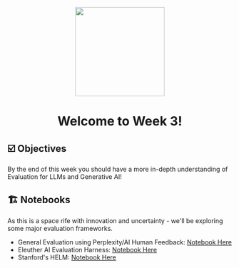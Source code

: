 <p align = "center" draggable=”false” ><img src="https://user-images.githubusercontent.com/37101144/161836199-fdb0219d-0361-4988-bf26-48b0fad160a3.png" 
     width="200px"
     height="auto"/>
</p>

# <h1 align="center" id="heading">Welcome to Week 3!</h1>

## ☑️ Objectives
By the end of this week you should have a more in-depth understanding of Evaluation for LLMs and Generative AI!

## 🏗️ Notebooks
As this is a space rife with innovation and uncertainty - we'll be exploring some major evaluation frameworks.

- General Evaluation using Perplexity/AI Human Feedback: [Notebook Here](https://colab.research.google.com/drive/1dFu_BKHdZJAW-J9ycaTWPpCZpUlN-JVW?usp=sharing)
- Eleuther AI Evaluation Harness: [Notebook Here](https://colab.research.google.com/drive/1CsaPpqsB21QgQxhJpV22SgwryFFapDBP?usp=sharing)
- Stanford's HELM: [Notebook Here](https://colab.research.google.com/drive/1Xx1i5uC6cAddtedHIXO4JWWNoimbNOuT?usp=sharing)
